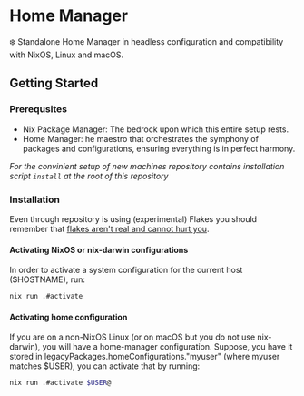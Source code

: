 # Home Manager

❄️ Standalone Home Manager in headless configuration and compatibility with NixOS, Linux and macOS.

## Getting Started

### Prerequsites

- Nix Package Manager: The bedrock upon which this entire setup rests.
- Home Manager: he maestro that orchestrates the symphony of packages and configurations, ensuring everything is in perfect harmony.

*For the convinient setup of new machines repository contains installation script `install` at the root of this repository*

### Installation

Even through repository is using (experimental) Flakes you should remember that [flakes aren't real and cannot hurt you](https://jade.fyi/blog/flakes-arent-real/).

#### Activating NixOS or nix-darwin configurations

In order to activate a system configuration for the current host ($HOSTNAME), run:

```bash
nix run .#activate
```

#### Activating home configuration

If you are on a non-NixOS Linux (or on macOS but you do not use nix-darwin), you will have a home-manager configuration. Suppose, you have it stored in legacyPackages.homeConfigurations."myuser" (where myuser matches $USER), you can activate that by running:

```bash
nix run .#activate $USER@
```
